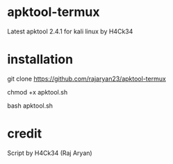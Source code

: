# apktool-termux
Latest apktool 2.4.1 for kali linux by H4Ck34

# installation
git clone https://github.com/rajaryan23/apktool-termux

chmod +x apktool.sh

bash apktool.sh

# credit
Script by H4Ck34 (Raj Aryan)
